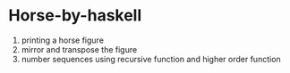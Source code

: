 # Horse-by-haskell
1. printing a horse figure
2. mirror and transpose the figure
3. number sequences using recursive function and higher order function
